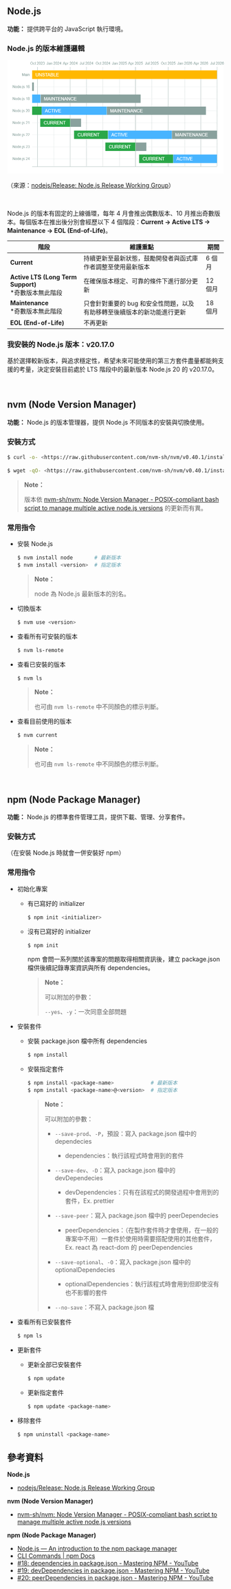 ## Node.js

**功能：** 提供跨平台的 JavaScript 執行環境。

### Node.js 的版本維護邏輯

<img src="pic/nodejs_schedule.png" alt="Node.js schedule" />

（來源：[nodejs/Release: Node.js Release Working Group](https://github.com/nodejs/Release#readme)）

<br/>

Node.js 的版本有固定的上線循環，每年 4 月會推出偶數版本、10 月推出奇數版本。每個版本在推出後分別會經歷以下 4 個階段：**Current → Active LTS → Maintenance → EOL (End-of-Life)**。

| 階段 | 維護重點 | 期間 |
| --- | --- | --- |
| **Current** | 持續更新至最新狀態，鼓勵開發者與函式庫作者調整至使用最新版本 | 6 個月 |
| **Active LTS (Long Term Support)**<br/>\*奇數版本無此階段 | 在確保版本穩定、可靠的條件下進行部分更新 | 12 個月 |
| **Maintenance**<br/>\*奇數版本無此階段 | 只會針對重要的 bug 和安全性問題，以及有助移轉至後續版本的新功能進行更新 | 18 個月 |
| **EOL (End-of-Life)** | 不再更新 |  |

### 我安裝的 Node.js 版本：v20.17.0

基於選擇較新版本，與追求穩定性，希望未來可能使用的第三方套件盡量都能夠支援的考量，決定安裝目前處於 LTS 階段中的最新版本 Node.js 20 的 v20.17.0。

<br/>

## nvm (Node Version Manager)

**功能：** Node.js 的版本管理器，提供 Node.js 不同版本的安裝與切換使用。

### 安裝方式

```bash
$ curl -o- <https://raw.githubusercontent.com/nvm-sh/nvm/v0.40.1/install.sh> | bash
```

```bash
$ wget -qO- <https://raw.githubusercontent.com/nvm-sh/nvm/v0.40.1/install.sh> | bash
```

> **Note：**
>
> 版本依 [nvm-sh/nvm: Node Version Manager - POSIX-compliant bash script to manage multiple active node.js versions](https://github.com/nvm-sh/nvm?tab=readme-ov-file#installing-and-updating) 的更新而有異。

### 常用指令

- 安裝 Node.js
    
    ```bash
    $ nvm install node       # 最新版本
    $ nvm install <version>  # 指定版本
    ```
    
    > **Note：**
    >
    > node 為 Node.js 最新版本的別名。
    
- 切換版本
    
    ```bash
    $ nvm use <version>
    ```
    
- 查看所有可安裝的版本
    
    ```bash
    $ nvm ls-remote
    ```
    
- 查看已安裝的版本
    
    ```bash
    $ nvm ls
    ```
    
    > **Note：**
    >
    > 也可由 `nvm ls-remote` 中不同顏色的標示判斷。
    
- 查看目前使用的版本
    
    ```bash
    $ nvm current
    ```
    
    > **Note：**
    >
    > 也可由 `nvm ls-remote` 中不同顏色的標示判斷。
    

<br/>

## npm (Node Package Manager)

**功能：** Node.js 的標準套件管理工具，提供下載、管理、分享套件。

### 安裝方式

（在安裝 Node.js 時就會一併安裝好 npm）

### 常用指令

- 初始化專案
    - 有已寫好的 initializer
        
        ```bash
        $ npm init <initializer>
        ```
        
    - 沒有已寫好的 initializer
        
        ```bash
        $ npm init
        ```
        
        npm 會問一系列關於該專案的問題取得相關資訊後，建立 package.json 檔供後續記錄專案資訊與所有 dependencies。
        
        > **Note：** 
        >
        > 可以附加的參數：
        >
        > `--yes`、`-y`：一次同意全部問題

- 安裝套件
    - 安裝 package.json 檔中所有 dependencies
        
        ```bash
        $ npm install
        ```
        
    - 安裝指定套件
        
        ```bash
        $ npm install <package-name>            # 最新版本
        $ npm install <package-name>@<version>  # 指定版本
        ```
        
        > **Note：**
        >
        > 可以附加的參數：
        >
        > - `--save-prod`、`-P`，預設：寫入 package.json 檔中的 dependecies
        >    - dependencies：執行該程式時會用到的套件
        >
        > - `--save-dev`、`-D`：寫入 package.json 檔中的 devDependecies
        >    - devDependencies：只有在該程式的開發過程中會用到的套件，Ex. prettier
        >
        > - `--save-peer`：寫入 package.json 檔中的 peerDependecies
        >    - peerDependencies：（在製作套件時才會使用，在一般的專案中不用）一套件於使用時需要搭配使用的其他套件，Ex. react 為 react-dom 的 peerDependencies
        >
        > - `--save-optional`、`-O`：寫入 package.json 檔中的 optionalDependecies
        >    - optionalDependencies：執行該程式時會用到但即使沒有也不影響的套件
        >
        > - `--no-save`：不寫入 package.json 檔
        
- 查看所有已安裝套件
    
    ```bash
    $ npm ls
    ```
    
- 更新套件

    - 更新全部已安裝套件
        
        ```bash
        $ npm update
        ```
        
    - 更新指定套件
        
        ```bash
        $ npm update <package-name>
        ```
        
- 移除套件
    
    ```bash
    $ npm uninstall <package-name>
    ```
    

## 參考資料

**Node.js**

- [nodejs/Release: Node.js Release Working Group](https://github.com/nodejs/Release#readme)

**nvm (Node Version Manager)**

- [nvm-sh/nvm: Node Version Manager - POSIX-compliant bash script to manage multiple active node.js versions](https://github.com/nvm-sh/nvm)

**npm (Node Package Manager)**

- [Node.js — An introduction to the npm package manager](https://nodejs.org/en/learn/getting-started/an-introduction-to-the-npm-package-manager)
- [CLI Commands | npm Docs](https://docs.npmjs.com/cli/v10/commands)
- [#18: dependencies in package.json - Mastering NPM - YouTube](https://www.youtube.com/watch?v=Sl5cK0if0xY)
- [#19: devDependencies in package.json - Mastering NPM - YouTube](https://www.youtube.com/watch?v=_urfyYFfyjU)
- [#20: peerDependencies in package.json - Mastering NPM - YouTube](https://www.youtube.com/watch?v=0l9YLCk0wOo)